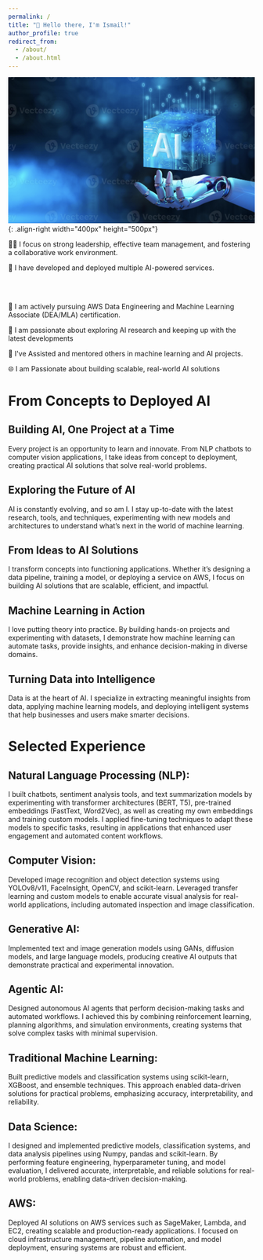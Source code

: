 ```yaml
---
permalink: /
title: "👋 Hello there, I'm Ismail!"
author_profile: true
redirect_from: 
  - /about/
  - /about.html
---
```



![Illustration of combining vision and language modalities](/images/about1.png){: .align-right width="400px" height="500px"}

🧑‍💼 I focus on strong leadership, effective team management, and fostering a collaborative work environment.

🚀 I have developed and deployed multiple AI-powered services.

<br><br>

📜 I am actively pursuing AWS Data Engineering and Machine Learning Associate (DEA/MLA) certification.

🔬 I am passionate about exploring AI research and keeping up with the latest developments

🤝 I've Assisted and mentored others in machine learning and AI projects.

🌐 I am Passionate about building scalable, real-world AI solutions



# From Concepts to Deployed AI

## Building AI, One Project at a Time

Every project is an opportunity to learn and innovate. From NLP chatbots to computer vision applications, I take ideas from concept to deployment, creating practical AI solutions that solve real-world problems.

## Exploring the Future of AI
AI is constantly evolving, and so am I. I stay up-to-date with the latest research, tools, and techniques, experimenting with new models and architectures to understand what’s next in the world of machine learning.

## From Ideas to AI Solutions
I transform concepts into functioning applications. Whether it’s designing a data pipeline, training a model, or deploying a service on AWS, I focus on building AI solutions that are scalable, efficient, and impactful.

## Machine Learning in Action
I love putting theory into practice. By building hands-on projects and experimenting with datasets, I demonstrate how machine learning can automate tasks, provide insights, and enhance decision-making in diverse domains.

## Turning Data into Intelligence
Data is at the heart of AI. I specialize in extracting meaningful insights from data, applying machine learning models, and deploying intelligent systems that help businesses and users make smarter decisions.



# Selected Experience

## Natural Language Processing (NLP):
I built chatbots, sentiment analysis tools, and text summarization models by experimenting with transformer architectures (BERT, T5), pre-trained embeddings (FastText, Word2Vec), as well as creating my own embeddings and training custom models. I applied fine-tuning techniques to adapt these models to specific tasks, resulting in applications that enhanced user engagement and automated content workflows.

## Computer Vision: 
Developed image recognition and object detection systems using YOLOv8/v11, FaceInsight, OpenCV, and scikit-learn. Leveraged transfer learning and custom models to enable accurate visual analysis for real-world applications, including automated inspection and image classification.

## Generative AI: 
Implemented text and image generation models using GANs, diffusion models, and large language models, producing creative AI outputs that demonstrate practical and experimental innovation.

## Agentic AI: 
Designed autonomous AI agents that perform decision-making tasks and automated workflows. I achieved this by combining reinforcement learning, planning algorithms, and simulation environments, creating systems that solve complex tasks with minimal supervision.

## Traditional Machine Learning: 
Built predictive models and classification systems using scikit-learn, XGBoost, and ensemble techniques. This approach enabled data-driven solutions for practical problems, emphasizing accuracy, interpretability, and reliability.

## Data Science: 
I designed and implemented predictive models, classification systems, and data analysis pipelines using Numpy, pandas and scikit-learn. By performing feature engineering, hyperparameter tuning, and model evaluation, I delivered accurate, interpretable, and reliable solutions for real-world problems, enabling data-driven decision-making.

## AWS: 
Deployed AI solutions on AWS services such as SageMaker, Lambda, and EC2, creating scalable and production-ready applications. I focused on cloud infrastructure management, pipeline automation, and model deployment, ensuring systems are robust and efficient.